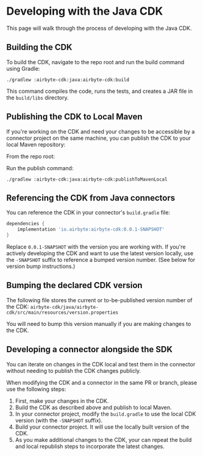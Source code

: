 # Developing with the Java CDK

This page will walk through the process of developing with the Java CDK.

## Building the CDK

To build the CDK, navigate to the repo root and run the build command using Gradle:

```console
./gradlew :airbyte-cdk:java:airbyte-cdk:build
```

This command compiles the code, runs the tests, and creates a JAR file in the `build/libs` directory.

## Publishing the CDK to Local Maven

If you're working on the CDK and need your changes to be accessible by a connector project on the same machine, you can publish the CDK to your local Maven repository:

From the repo root:

Run the publish command:

```console
./gradlew :airbyte-cdk:java:airbyte-cdk:publishToMavenLocal
```

## Referencing the CDK from Java connectors

You can reference the CDK in your connector's `build.gradle` file:

```groovy
dependencies {
    implementation 'io.airbyte:airbyte-cdk:0.0.1-SNAPSHOT'
}
```

Replace `0.0.1-SNAPSHOT` with the version you are working with. If you're actively developing the CDK and want to use the latest version locally, use the `-SNAPSHOT` suffix to reference a bumped version number. (See below for version bump instructions.)

## Bumping the declared CDK version

The following file stores the current or to-be-published version number of the CDK: `airbyte-cdk/java/airbyte-cdk/src/main/resources/version.properties`

You will need to bump this version manually if you are making changes to the CDK.

## Developing a connector alongside the SDK

You can iterate on changes in the CDK local and test them in the connector without needing to publish the CDK changes publicly.

When modifying the CDK and a connector in the same PR or branch, please use the following steps:

1. First, make your changes in the CDK.
2. Build the CDK as described above and publish to local Maven.
3. In your connector project, modify the `build.gradle` to use the local CDK version (with the `-SNAPSHOT` suffix).
4. Build your connector project. It will use the locally built version of the CDK.
5. As you make additional changes to the CDK, your can repeat the build and local republish steps to incorporate the latest changes.
